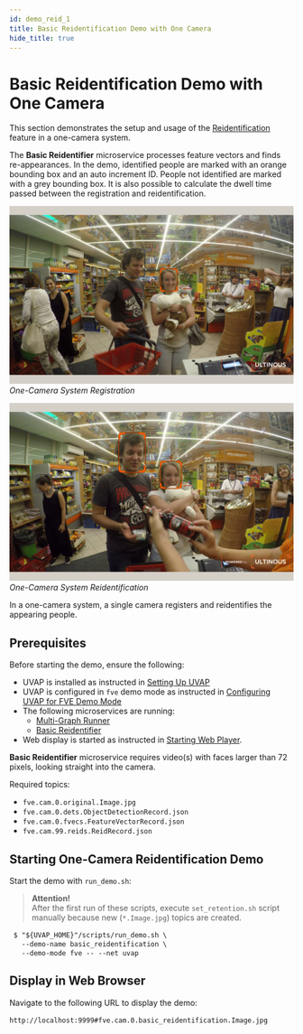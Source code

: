 ```yaml
---
id: demo_reid_1
title: Basic Reidentification Demo with One Camera
hide_title: true
---
```


# Basic Reidentification Demo with One Camera

This section demonstrates the setup and usage of the [Reidentification] feature
in a one-camera system.

The **Basic Reidentifier** microservice processes feature vectors and finds
re-appearances. In the demo, identified people are marked with an orange
bounding box and an auto increment ID. People not identified are marked with
a grey bounding box. It is also possible to calculate the dwell time passed
between the registration and reidentification.

![Basic Reidentification demo](../assets/demo/demo_reid_1.png)  
_One-Camera System Registration_

![Basic Reidentification demo](../assets/demo/demo_reid_2.png)  
_One-Camera System Reidentification_

In a one-camera system, a single camera registers and reidentifies the appearing
people.

## Prerequisites

Before starting the demo, ensure the following:

* UVAP is installed as instructed in [Setting Up UVAP]
* UVAP is configured in `fve` demo mode as instructed in [Configuring UVAP for FVE Demo Mode]
* The following microservices are running:
  * [Multi-Graph Runner]
  * [Basic Reidentifier]
* Web display is started as instructed in [Starting Web Player].

**Basic Reidentifier** microservice requires video(s) with faces larger than 72
pixels, looking straight into the camera.

Required topics:

 * `fve.cam.0.original.Image.jpg`
 * `fve.cam.0.dets.ObjectDetectionRecord.json`
 * `fve.cam.0.fvecs.FeatureVectorRecord.json`
 * `fve.cam.99.reids.ReidRecord.json`

## Starting One-Camera Reidentification Demo

Start the demo with `run_demo.sh`:

   >**Attention!**  
   After the first run of these scripts, execute `set_retention.sh` script
   manually because new (`*.Image.jpg`) topics are created.


     $ "${UVAP_HOME}"/scripts/run_demo.sh \
       --demo-name basic_reidentification \
       --demo-mode fve -- --net uvap

## Display in Web Browser

Navigate to the following URL to display the demo:
  
   ```
   http://localhost:9999#fve.cam.0.basic_reidentification.Image.jpg
   ```

[Basic Reidentifier]: ../dev/start_reid.md#starting-basic-reidentifier
[Configuring UVAP for FVE Demo Mode]: demo_config_fve.md#configuring-uvap-for-fve-demo-mode
[Multi-Graph Runner]: ../dev/start_mgr.md#starting-multi-graph-runner
[Reidentification]: ../feat/face_prop/feat_reid.md#reidentification-bsic
[Setting Up UVAP]: ../install/uvap_install_setup.md#setting-up-uvap
[Starting Web Player]: demo_web_player.md#starting-web-player
[Web display]: demo_web_player.md#web-display

